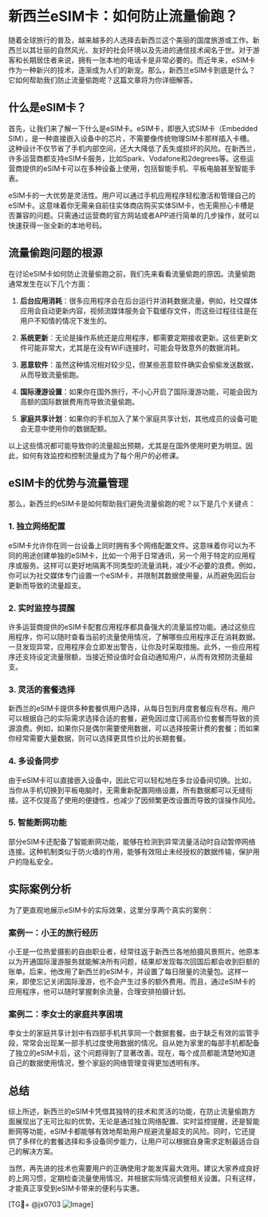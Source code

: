 # 新西兰eSIM卡：如何防止流量偷跑？

随着全球旅行的普及，越来越多的人选择去新西兰这个美丽的国度旅游或工作。新西兰以其壮丽的自然风光、友好的社会环境以及先进的通信技术闻名于世。对于游客和长期居住者来说，拥有一张本地的电话卡是非常必要的。而近年来，eSIM卡作为一种新兴的技术，逐渐成为人们的新宠。那么，新西兰eSIM卡到底是什么？它如何帮助我们防止流量偷跑呢？这篇文章将为你详细解答。

## 什么是eSIM卡？

首先，让我们来了解一下什么是eSIM卡。eSIM卡，即嵌入式SIM卡（Embedded SIM），是一种直接嵌入设备中的芯片，不需要像传统物理SIM卡那样插入卡槽。这种设计不仅节省了手机内部空间，还大大降低了丢失或损坏的风险。在新西兰，许多运营商都支持eSIM卡服务，比如Spark、Vodafone和2degrees等。这些运营商提供的eSIM卡可以在多种设备上使用，包括智能手机、平板电脑甚至智能手表。

eSIM卡的一大优势是灵活性。用户可以通过手机应用程序轻松激活和管理自己的eSIM卡。这意味着你无需亲自前往实体商店购买实体SIM卡，也无需担心卡槽是否兼容的问题。只需通过运营商的官方网站或者APP进行简单的几步操作，就可以快速获得一张全新的本地号码。

## 流量偷跑问题的根源

在讨论eSIM卡如何防止流量偷跑之前，我们先来看看流量偷跑的原因。流量偷跑通常发生在以下几个方面：

1. **后台应用消耗**：很多应用程序会在后台运行并消耗数据流量。例如，社交媒体应用会自动更新内容，视频流媒体服务会下载缓存文件，而这些过程往往是在用户不知情的情况下发生的。
   
2. **系统更新**：无论是操作系统还是应用程序，都需要定期接收更新。这些更新文件可能非常大，尤其是在没有WiFi连接时，可能会导致意外的数据消耗。

3. **恶意软件**：虽然这种情况相对较少见，但某些恶意软件确实会偷偷发送数据，从而导致流量偷跑。

4. **国际漫游设置**：如果你在国外旅行，不小心开启了国际漫游功能，可能会因为高额的国际数据费用而导致流量偷跑。

5. **家庭共享计划**：如果你的手机加入了某个家庭共享计划，其他成员的设备可能会无意中使用你的数据配额。

以上这些情况都可能导致你的流量超出预期，尤其是在国外使用时更为明显。因此，如何有效监控和控制流量成为了每个用户的必修课。

## eSIM卡的优势与流量管理

那么，新西兰的eSIM卡是如何帮助我们避免流量偷跑的呢？以下是几个关键点：

### 1. **独立网络配置**
eSIM卡允许你在同一台设备上同时拥有多个网络配置文件。这意味着你可以为不同的用途创建单独的eSIM卡，比如一个用于日常通讯，另一个用于特定的应用程序或服务。这样可以更好地隔离不同类型的流量消耗，减少不必要的浪费。例如，你可以为社交媒体专门设置一个eSIM卡，并限制其数据使用量，从而避免因后台更新而导致的流量超支。

### 2. **实时监控与提醒**
许多运营商提供的eSIM卡配套应用程序都具备强大的流量监控功能。通过这些应用程序，你可以随时查看当前的流量使用情况，了解哪些应用程序正在消耗数据。一旦发现异常，应用程序会立即发出警告，让你及时采取措施。此外，一些应用程序还支持设定流量限额，当接近预设值时会自动通知用户，从而有效预防流量超支。

### 3. **灵活的套餐选择**
新西兰的eSIM卡提供多种套餐供用户选择，从每日包到月度套餐应有尽有。用户可以根据自己的实际需求选择合适的套餐，避免因过度订阅高价位套餐而导致的资源浪费。例如，如果你只是偶尔需要使用数据，可以选择按需计费的套餐；而如果你经常需要大量数据，则可以选择更具性价比的长期套餐。

### 4. **多设备同步**
由于eSIM卡可以直接嵌入设备中，因此它可以轻松地在多台设备间切换。比如，当你从手机切换到平板电脑时，无需重新配置网络设置，所有数据都可以无缝衔接。这不仅提高了使用的便捷性，也减少了因频繁更改设置而导致的误操作风险。

### 5. **智能断网功能**
部分eSIM卡还配备了智能断网功能，能够在检测到异常流量活动时自动暂停网络连接。这种机制类似于防火墙的作用，能够有效阻止未经授权的数据传输，保护用户的隐私安全。

## 实际案例分析

为了更直观地展示eSIM卡的实际效果，这里分享两个真实的案例：

### 案例一：小王的旅行经历
小王是一位热爱摄影的自由职业者，经常往返于新西兰各地拍摄风景照片。他原本以为开通国际漫游服务就能解决所有问题，结果却发现每次回国后都会收到巨额的账单。后来，他改用了新西兰的eSIM卡，并设置了每日限量的流量包。这样一来，即使忘记关闭国际漫游，也不会产生过多的额外费用。而且，通过eSIM卡的应用程序，他可以随时掌握剩余流量，合理安排拍摄计划。

### 案例二：李女士的家庭共享困境
李女士的家庭共享计划中有四部手机共享同一个数据套餐。由于缺乏有效的监管手段，常常会出现某一部手机过度使用数据的情况。自从她为家里的每部手机都配备了独立的eSIM卡后，这个问题得到了显著改善。现在，每个成员都能清楚地知道自己的数据使用情况，整个家庭的网络管理变得更加透明有序。

## 总结

综上所述，新西兰的eSIM卡凭借其独特的技术和灵活的功能，在防止流量偷跑方面展现出了无可比拟的优势。无论是通过独立网络配置、实时监控提醒，还是智能断网等功能，eSIM卡都能够有效地帮助用户规避流量超支的风险。同时，它还提供了多样化的套餐选择和多设备同步能力，让用户可以根据自身需求定制最适合自己的解决方案。

当然，再先进的技术也需要用户的正确使用才能发挥最大效用。建议大家养成良好的上网习惯，定期检查流量使用情况，并根据实际情况调整相关设置。只有这样，才能真正享受到eSIM卡带来的便利与实惠。

[TG💪+ @jx0703 ![Image](https://github.com/user-attachments/assets/dbca1d08-cadb-493c-b0ec-ad6f7a83f270)]